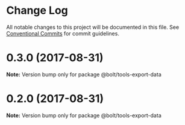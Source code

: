 # Change Log

All notable changes to this project will be documented in this file.
See [Conventional Commits](https://conventionalcommits.org) for commit guidelines.

<a name="0.3.0"></a>
# 0.3.0 (2017-08-31)




**Note:** Version bump only for package @bolt/tools-export-data

<a name="0.2.0"></a>
# 0.2.0 (2017-08-31)




**Note:** Version bump only for package @bolt/tools-export-data
